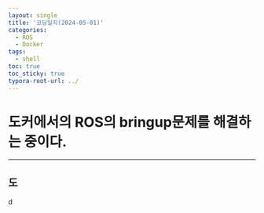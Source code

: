 ```yaml
---
layout: single
title: '코딩일지(2024-05-01)'
categories:
  - ROS
  - Docker
tags:
  - shell
toc: true
toc_sticky: true
typora-root-url: ../
---
```








# 도커에서의 ROS의 bringup문제를 해결하는 중이다.
<hr>

## 도

d







